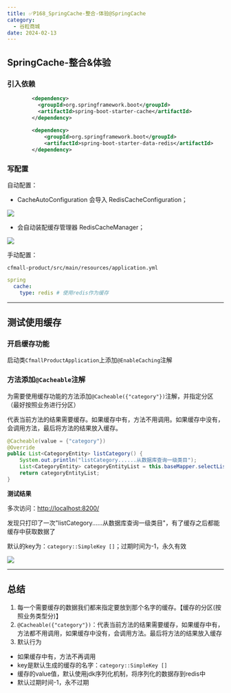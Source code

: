 ```yaml
---
title: ✅P168_SpringCache-整合-体验@SpringCache
category:
  - 谷粒商城
date: 2024-02-13
---
```


<!-- more -->

## SpringCache-整合&体验

### 引入依赖

```xml
        <dependency>
          <groupId>org.springframework.boot</groupId>
          <artifactId>spring-boot-starter-cache</artifactId>
        </dependency>
        
        <dependency>
            <groupId>org.springframework.boot</groupId>
            <artifactId>spring-boot-starter-data-redis</artifactId>
        </dependency>
```

### 写配置

自动配置：

- CacheAutoConfiguration 会导入 RedisCacheConfiguration；

![](https://cfmall-hello.oss-cn-beijing.aliyuncs.com/img/202311/a5fee39ed836de8a2662f29ec09d4467.png#id=c8fkX&originHeight=188&originWidth=1598&originalType=binary&ratio=1&rotation=0&showTitle=false&status=done&style=none&title=)

- 会自动装配缓存管理器 RedisCacheManager；

![](https://cfmall-hello.oss-cn-beijing.aliyuncs.com/img/202311/cc346585340327d3be9da2273d81c257.png#id=FokbE&originHeight=545&originWidth=825&originalType=binary&ratio=1&rotation=0&showTitle=false&status=done&style=none&title=)

手动配置：

`cfmall-product/src/main/resources/application.yml`

```yaml
spring
  cache:
    type: redis	# 使用redis作为缓存
```

---

## 测试使用缓存

### 开启缓存功能

启动类`CfmallProductApplication`上添加`@EnableCaching`注解

### 方法添加`@Cacheable`注解

为需要使用缓存功能的方法添加`@Cacheable({"category"})`注解，并指定分区（最好按照业务进行分区）

代表当前方法的结果需要缓存。如果缓存中有，方法不用调用。如果缓存中没有，会调用方法，最后将方法的结果放入缓存。

```java
@Cacheable(value = {"category"})
@Override
public List<CategoryEntity> listCategory() {
    System.out.println("listCategory......从数据库查询一级类目");
    List<CategoryEntity> categoryEntityList = this.baseMapper.selectList(new QueryWrapper<CategoryEntity>().eq("parent_cid", 0));
    return categoryEntityList;
}
```

**测试结果**

多次访问：[http://localhost:8200/](http://localhost:8200/)

发现只打印了一次"listCategory......从数据库查询一级类目"，有了缓存之后都能缓存中获取数据了

默认的key为：`category::SimpleKey []`；过期时间为-1，永久有效

![](https://cfmall-hello.oss-cn-beijing.aliyuncs.com/img/202312/64ad9c83e8b27515c8266c9cfde83758.png#id=vId3o&originHeight=273&originWidth=1054&originalType=binary&ratio=1&rotation=0&showTitle=false&status=done&style=none&title=)

---

## 总结

1. 每一个需要缓存的数据我们都来指定要放到那个名字的缓存。【缓存的分区(按照业务类型分)】
2. `@Cacheable({"category"})`：代表当前方法的结果需要缓存，如果缓存中有，方法都不用调用，如果缓存中没有，会调用方法。最后将方法的结果放入缓存
3. 默认行为
- 如果缓存中有，方法不再调用
- key是默认生成的缓存的名字：`category::SimpleKey []`
- 缓存的value值，默认使用jdk序列化机制，将序列化的数据存到redis中
- 默认过期时间-1，永不过期
